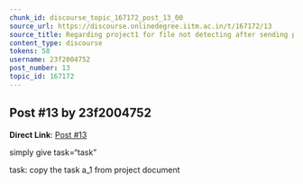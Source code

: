 ```yaml
---
chunk_id: discourse_topic_167172_post_13_00
source_url: https://discourse.onlinedegree.iitm.ac.in/t/167172/13
source_title: Regarding project1 for file not detecting after sending post request
content_type: discourse
tokens: 58
username: 23f2004752
post_number: 13
topic_id: 167172
---
```


## Post #13 by 23f2004752

**Direct Link**: [Post #13](https://discourse.onlinedegree.iitm.ac.in/t/167172/13)

simply give task=“task”

task: copy the task a_1 from project document
